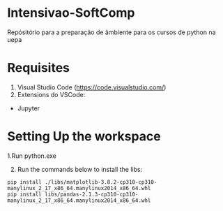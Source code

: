 # Intensivao-SoftComp
Repósitório para a preparação de ãmbiente para os cursos de python na uepa

# Requisites
1. Visual Studio Code (https://code.visualstudio.com/)
2. Extensions do VSCode:
- Jupyter

# Setting Up the workspace
1.Run python.exe

2. Run the commands below to install the libs:

```
pip install ./libs/matplotlib-3.8.2-cp310-cp310-manylinux_2_17_x86_64.manylinux2014_x86_64.whl
pip install libs/pandas-2.1.3-cp310-cp310-manylinux_2_17_x86_64.manylinux2014_x86_64.whl

```


